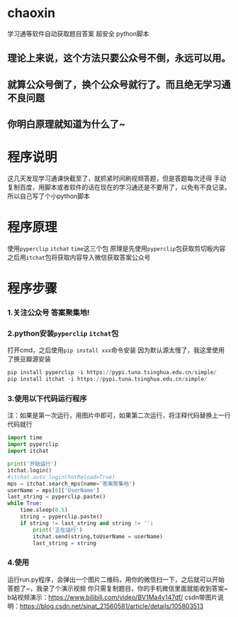 # chaoxin
学习通等软件自动获取题目答案 超安全 python脚本
## 理论上来说，这个方法只要公众号不倒，永远可以用。
## 就算公众号倒了，换个公众号就行了。而且绝无学习通不良问题
## 你明白原理就知道为什么了~
# 程序说明
这几天发现学习通课快截至了，就抓紧时间刷视频答题，但是答题每次还得 手动复制百度，用脚本或者软件的话在现在的学习通还是不要用了，以免有不良记录。所以自己写了个小python脚本
# 程序原理
使用`pyperclip` `itchat` `time`这三个包
原理是先使用`pyperclip`包获取剪切板内容
之后用`itchat`包将获取内容导入微信获取答案公众号
# 程序步骤
### 1.关注公众号 **答案聚集地**!
### 2.python安装`pyperclip` `itchat`包
打开cmd，之后使用```pip install xxx```命令安装
因为默认源太慢了，我这里使用了换豆瓣源安装
```python
pip install pyperclip -i https://pypi.tuna.tsinghua.edu.cn/simple/
pip install itchat -i https://pypi.tuna.tsinghua.edu.cn/simple/
```
### 3.使用以下代码运行程序
注：如果是第一次运行，用图片中即可，如果第二次运行，将注释代码替换上一行代码就行
```python
import time
import pyperclip
import itchat

print('开始运行')
itchat.login()
#itchat.auto_login(hotReload=True)
mps = itchat.search_mps(name='答案聚集地')
userName = mps[0]['UserName']
last_string = pyperclip.paste()
while True:
    time.sleep(0.5)
    string = pyperclip.paste()
    if string != last_string and string != '':
        print('正在运行')
        itchat.send(string,toUserName = userName)
        last_string = string
```
### 4.使用
运行run.py程序，会弹出一个图片二维码，用你的微信扫一下，之后就可以开始答题了~，我录了个演示视频
你只需复制题目，你的手机微信里面就能收到答案~
b站视频演示：https://www.bilibili.com/video/BV1Ma4y147df/
csdn带图片说明：https://blog.csdn.net/sinat_21560581/article/details/105803513

